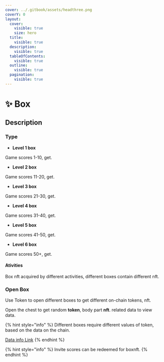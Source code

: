 ```yaml
---
cover: ../.gitbook/assets/headthree.png
coverY: 0
layout:
  cover:
    visible: true
    size: hero
  title:
    visible: true
  description:
    visible: true
  tableOfContents:
    visible: true
  outline:
    visible: true
  pagination:
    visible: true
---
```


# ✨ Box



## Description

### Type

* **Level 1 box**

Game scores 1-10, get.

* **Level 2 box**

Game scores 11-20, get.

* **Level 3 box**

Game scores 21-30, get.

* **Level 4 box**

Game scores 31-40, get.

* **Level 5 box**

Game scores 41-50, get.

* **Level 6 box**

Game scores 50+, get.

#### Ativities

Box nft acquired by different activities, different boxes contain different nft.

### Open Box

Use Token to open different boxes to get different on-chain tokens, nft.

Open the chest to get random **token**, body part **nft**. related data to view data.

{% hint style="info" %}
Different boxes require different values of token, based on the data on the chain.

[Data info Link](../data-sheet/box-info.md#open-gas)
{% endhint %}

{% hint style="info" %}
Invite scores can be redeemed for boxnft.
{% endhint %}
